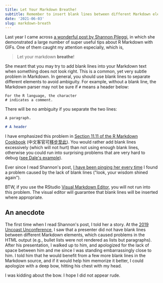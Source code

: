 ```yaml
---
title: Let Your Markdown Breathe!
subtitle: Remember to insert blank lines between different Markdown elements
date: '2021-06-03'
slug: markdown-breath
---
```


Last year I came across [a wonderful post by Shannon
Pileggi](https://www.pipinghotdata.com/posts/2020-09-07-introducing-the-rstudio-ide-and-r-markdown/),
in which she demonstrated a large number of super useful tips about R Markdown
with GIFs. One of them caught my attention especially, which is,

> Let your markdown **breathe**!

She meant that you may try to add blank lines into your Markdown text when
something does not look right. This is a common, yet very subtle problem in
Markdown. In general, you should use blank lines to separate different elements
to avoid ambiguity. For example, without a blank line, the Markdown parser may
not be sure if `#` means a header below:

``` text
For the R language, the character
# indicates a comment.
```

There will be no ambiguity if you separate the two lines:

``` md
A paragraph.

# A header
```

I have emphasized this problem in [Section 11.11 of the R Markdown
Cookbook](https://bookdown.org/yihui/rmarkdown-cookbook/results-asis.html)
(中文客官可[移步至此](/cn/2017/05/blank-line/)). You would rather add blank
lines excessively (which will not hurt) than not using enough blank lines,
otherwise you could run into surprising problems that are very hard to debug
([see Dale's
example](https://twitter.com/Dale_Masch/status/1153416573840850944)).

Ever since I read Shannon's post, [I have been pinging her every
time](https://github.com/rstudio/rmarkdown/issues/2158#issuecomment-854176451) I
found a problem caused by the lack of blank lines ("look, your wisdom shined
again").

BTW, if you use the RStudio [Visual Markdown
Editor](https://rstudio.github.io/visual-markdown-editing/), you will not run
into this problem. The visual editor will guarantee that blank lines will be
inserted where appropriate.

## An anecdote

The first time when I read Shannon's post, I told her a story. At the [2019
Uncoast Unconference](/en/2020/02/uncoast-unconf/), I saw that a presenter did
not have blank lines between different Markdown elements, which caused problems
in the HTML output (e.g., bullet lists were not rendered as lists but
paragraphs). After his presentation, I walked up to him, and apologized for the
lack of space between him and me since I was standing embarrassingly close to
him. I told him that he would benefit from a few more blank lines in the
Markdown source, and if it would help him memorize it better, I could apologize
with a deep bow, hitting his chest with my head.

I was kidding about the bow. I hope I did not appear rude.

